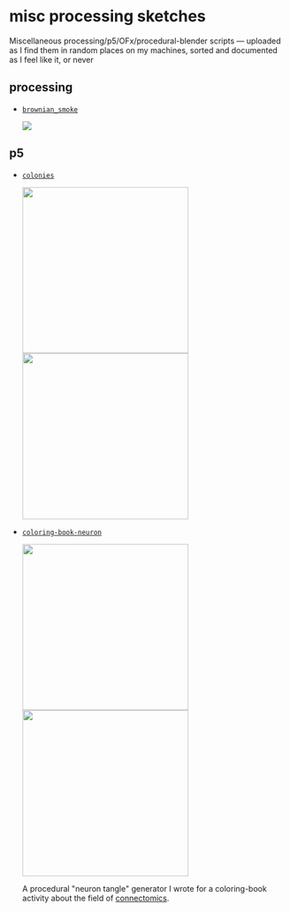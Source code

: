 # misc processing sketches

Miscellaneous processing/p5/OFx/procedural-blender scripts — uploaded as I find them in random places on my machines, sorted and documented as I feel like it, or never


## processing

- [`brownian_smoke`](/brownian_smoke)

  [![](https://img.youtube.com/vi/CiM2V8JZErU/0.jpg)](https://www.youtube.com/watch?v=CiM2V8JZErU)

## p5

- [`colonies`](/colonies)

  <img src="https://user-images.githubusercontent.com/693511/60309824-e82ee700-991d-11e9-87da-5757032f63a0.png" height=300 />
  <img src="https://user-images.githubusercontent.com/693511/60309841-ebc26e00-991d-11e9-9700-72c66e6ec337.png" height=300 />

- [`coloring-book-neuron`](/coloring-book-neuron)

  <img src="https://user-images.githubusercontent.com/693511/60309742-5fb04680-991d-11e9-8042-0ffe8f059ace.png" width=300 />
  <img src="https://user-images.githubusercontent.com/693511/60309749-68a11800-991d-11e9-9333-65c098749a8e.png" width=300 />

  A procedural "neuron tangle" generator I wrote for a coloring-book activity about the field of [connectomics](https://en.wikipedia.org/wiki/Connectomics).
